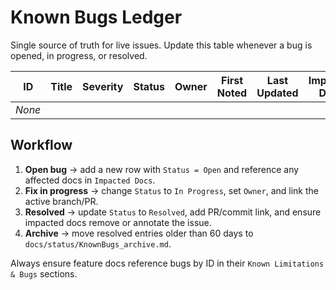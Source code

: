 # Known Bugs Ledger

Single source of truth for live issues. Update this table whenever a bug is opened, in progress, or resolved.

| ID | Title | Severity | Status | Owner | First Noted | Last Updated | Impacted Docs | Resolution Link |
| --- | --- | --- | --- | --- | --- | --- | --- | --- |
| _None_ | | | | | | | | |

## Workflow

1. **Open bug** → add a new row with `Status = Open` and reference any affected docs in `Impacted Docs`.
2. **Fix in progress** → change `Status` to `In Progress`, set `Owner`, and link the active branch/PR.
3. **Resolved** → update `Status` to `Resolved`, add PR/commit link, and ensure impacted docs remove or annotate the issue.
4. **Archive** → move resolved entries older than 60 days to `docs/status/KnownBugs_archive.md`.

Always ensure feature docs reference bugs by ID in their `Known Limitations & Bugs` sections.
